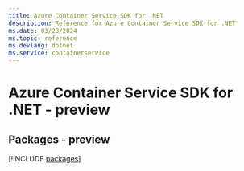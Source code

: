 ```yaml
---
title: Azure Container Service SDK for .NET
description: Reference for Azure Container Service SDK for .NET
ms.date: 03/28/2024
ms.topic: reference
ms.devlang: dotnet
ms.service: containerservice
---
```

# Azure Container Service SDK for .NET - preview
## Packages - preview
[!INCLUDE [packages](container-service-index.md)]
